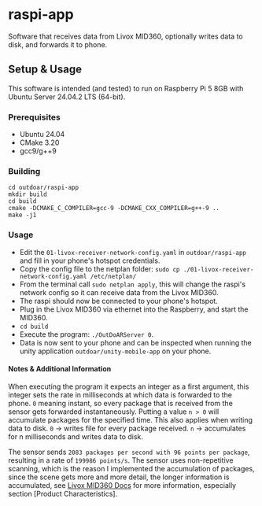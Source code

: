 # raspi-app
Software that receives data from Livox MID360, optionally writes data to disk, and forwards it to phone.

## Setup & Usage
This software is intended (and tested) to run on Raspberry Pi 5 8GB with Ubuntu Server 24.04.2 LTS (64-bit).

### Prerequisites
- Ubuntu 24.04
- CMake 3.20
- gcc9/g++9

### Building
```
cd outdoar/raspi-app
mkdir build
cd build
cmake -DCMAKE_C_COMPILER=gcc-9 -DCMAKE_CXX_COMPILER=g++-9 ..
make -j1
```

### Usage
- Edit the `01-livox-receiver-network-config.yaml` in `outdoar/raspi-app` and fill in your phone's hotspot credentials. 
- Copy the config file to the netplan folder: `sudo cp ./01-livox-receiver-network-config.yaml /etc/netplan/`
- From the terminal call `sudo netplan apply`, this will change the raspi's network config so it can receive data from the Livox MID360.
- The raspi should now be connected to your phone's hotspot.
- Plug in the Livox MID360 via ethernet into the Raspberry, and start the MID360.
- `cd build`
- Execute the program: `./OutDoARServer 0`.
- Data is now sent to your phone and can be inspected when running the unity application `outdoar/unity-mobile-app` on your phone.

#### Notes & Additional Information
When executing the program it expects an integer as a first argument, this integer sets the rate in milliseconds at which data is forwarded to the phone. `0` meaning instant, so every package that is received from the sensor gets forwarded instantaneously. Putting a value `n > 0` will accumulate packages for the specified time. This also applies when writing data to disk. `0` -> writes file for every package received. `n` -> accumulates for n milliseconds and writes data to disk.

The sensor sends `2083 packages per second with 96 points per package`, resulting in a rate of `199986 points/s`. The sensor uses non-repetitive scanning, which is the reason I implemented the accumulation of packages, since the scene gets more and more detail, the longer information is accumulated, see [Livox MID360 Docs](https://terra-1-g.djicdn.com/851d20f7b9f64838a34cd02351370894/Livox/Livox_Mid-360_User_Manual_EN.pdf) for more information, especially section [Product Characteristics].